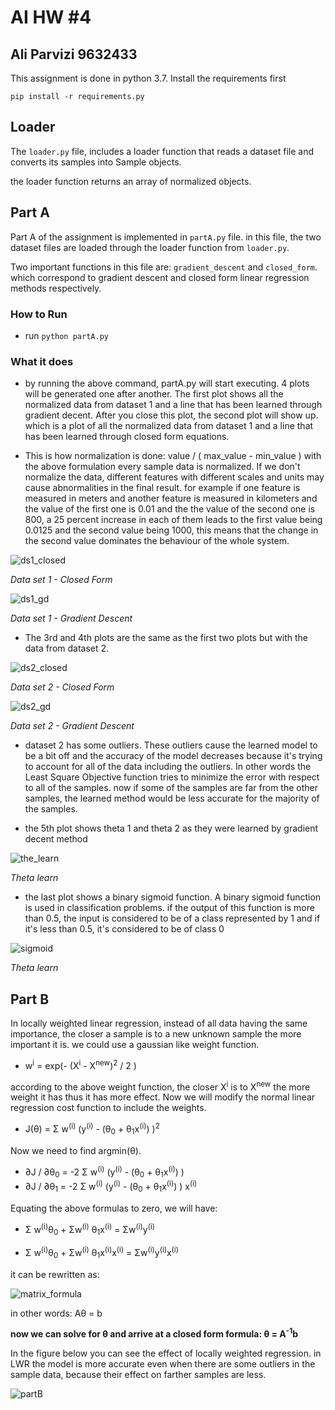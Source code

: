 # AI HW #4
## Ali Parvizi 9632433

This assignment is done in python 3.7.
Install the requirements first

```
pip install -r requirements.py
```

## Loader
The ```loader.py``` file, includes a loader
 function that reads a dataset
  file and converts its samples into
   Sample objects.
   
   the loader function returns 
   an array of normalized objects.

## Part A
Part A of the assignment is implemented in ```partA.py``` file.
in this file, the two dataset files are loaded through the loader function from ```loader.py```.

Two important functions in this file are: ```gradient_descent``` and ```closed_form```.
which correspond to gradient descent and closed form linear regression methods respectively.

### How to Run
 - run ```python partA.py```

### What it does

 - by running the above command, partA.py will start executing.
4 plots will be generated one after another.
The first plot shows all the normalized data from dataset 1 and a line that has been learned through gradient decent.
After you close this plot, the second plot will show up. which is a plot of all the normalized data from dataset 1 and a 
line that has been learned through closed form equations.

 - This is how normalization is done: value / ( max_value - min_value )
 with the above formulation every sample data is normalized. If we don't normalize the data,
 different features with different scales and units may cause abnormalities in the final result.
 for example if one feature is measured in meters and another feature is measured in kilometers 
 and the value of the first one is 0.01 and the the value of the second one is 800,
 a 25 percent increase in each of them leads to the first value being 0.0125 and the second
 value being 1000, this means that the change in the second value dominates the behaviour of the whole system.
 
![ds1_closed](http://serve.l37.ir/dataset_1_with_closed_form.png)

_Data set 1 - Closed Form_

![ds1_gd](http://serve.l37.ir/dataset_1_with_%20Gradient_Descent.png)

_Data set 1 - Gradient Descent_


 - The 3rd and 4th plots are the same as the first two plots but with the data from dataset 2.

![ds2_closed](http://serve.l37.ir/dataset2_with_closed_form.png)

_Data set 2 - Closed Form_

![ds2_gd](http://serve.l37.ir/dataset_2_with_%20Gradient_Descent.png)

_Data set 2 - Gradient Descent_

 - dataset 2 has some outliers. These outliers cause the learned model
to be a bit off and the accuracy of the model decreases because it's 
trying to account for all of the data including the outliers. In other words the
Least Square Objective function tries to minimize the error with respect to all of the samples.
now if some of the samples are far from the other samples, the learned method would be less accurate
for the majority of the samples.

 - the 5th plot shows theta 1 and theta 2 as they were learned by gradient decent method
 
 ![the_learn](http://serve.l37.ir/tl.png)
 
_Theta learn_
 
 - the last plot shows a binary sigmoid function. A binary sigmoid function is used in classification problems.
 if the output of this function is more than 0.5, the input is considered to be of a class represented by 1 and
 if it's less than 0.5, it's considered to be of class 0
 
  ![sigmoid](http://serve.l37.ir/sigmoid.png)
  
_Theta learn_
 
## Part B
 In locally weighted linear regression, instead of all data having the same importance, 
 the closer a sample is to a new unknown sample the more important it is.
 we could use a gaussian like weight function.

 - w<sup>i</sup> = exp(- (X<sup>i</sup> - X<sup>new</sup>)<sup>2</sup> / 2 )

according to the above weight function, the closer X<sup>i</sup> is to X<sup>new</sup>
the more weight it has thus it has more effect.
Now we will modify the normal linear regression cost function to include the weights.

 - J(&theta;) = &Sigma; w<sup>(i)</sup> (y<sup>(i)</sup> - (&theta;<sub>0</sub> + &theta;<sub>1</sub>x<sup>(i)</sup>) )<sup>2</sup>

Now we need to find argmin(&theta;).

 - &part;J / &part;&theta;<sub>0</sub> = 
-2 &Sigma; w<sup>(i)</sup> (y<sup>(i)</sup> - (&theta;<sub>0</sub> + &theta;<sub>1</sub>x<sup>(i)</sup>) )
 - &part;J / &part;&theta;<sub>1</sub> = 
-2 &Sigma; w<sup>(i)</sup> (y<sup>(i)</sup> - (&theta;<sub>0</sub> + &theta;<sub>1</sub>x<sup>(i)</sup>) ) x<sup>(i)</sup>

Equating the above formulas to zero, we will have:

 - &Sigma; w<sup>(i)</sup>&theta;<sub>0</sub> + &Sigma;w<sup>(i)</sup>
&theta;<sub>1</sub>x<sup>(i)</sup> = &Sigma;w<sup>(i)</sup>y<sup>(i)</sup>

 - &Sigma; w<sup>(i)</sup>&theta;<sub>0</sub> + &Sigma;w<sup>(i)</sup>
&theta;<sub>1</sub>x<sup>(i)</sup>x<sup>(i)</sup> = &Sigma;w<sup>(i)</sup>y<sup>(i)</sup>x<sup>(i)</sup>

it can be rewritten as:

![matrix_formula](http://serve.l37.ir/eq.png)

in other words:
A&theta; = b

**now we can solve for &theta; and arrive at a closed form formula:
&theta; = A<sup>-1</sup>b**

In the figure below you can see the effect of locally weighted regression. in LWR the model
is more accurate even when there are some outliers in the sample data, because their effect on farther
samples are less.

![partB](http://serve.l37.ir/partB.png)